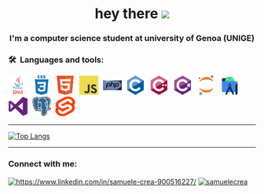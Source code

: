 <h1 align="center">hey there <img src="https://media.giphy.com/media/hvRJCLFzcasrR4ia7z/giphy.gif" width="30px"></h1>

<h3 align="center">I'm a computer science student at university of Genoa (UNIGE) </h3>

### 🛠 &nbsp;Languages and tools:

<p>
<img src="https://github.com/devicons/devicon/blob/master/icons/java/java-original-wordmark.svg" title="Java" alt="Java" width="40" height="40"/>&nbsp;
<img src="https://github.com/devicons/devicon/blob/master/icons/css3/css3-plain-wordmark.svg"  title="CSS3" alt="CSS" width="40" height="40"/>&nbsp;
<img src="https://github.com/devicons/devicon/blob/master/icons/html5/html5-original.svg" title="HTML5" alt="HTML" width="40" height="40"/>&nbsp;
<img src="https://github.com/devicons/devicon/blob/master/icons/javascript/javascript-original.svg" title="JavaScript" alt="JavaScript" width="40" height="40"/>&nbsp;
<img src="https://github.com/devicons/devicon/blob/master/icons/php/php-original.svg" title="php" alt="php" width="40" height="40"/>&nbsp;
<img src="https://github.com/devicons/devicon/blob/master/icons/c/c-original.svg" title="c" alt="c" width="40" height="40"/>&nbsp;
<img src="https://github.com/devicons/devicon/blob/master/icons/cplusplus/cplusplus-original.svg" title="cpp" alt="cpp" width="40" height="40"/>&nbsp;
<img src="https://github.com/devicons/devicon/blob/master/icons/csharp/csharp-original.svg" title="csharp" alt="csharp" width="40" height="40"/>&nbsp;
<img src="https://github.com/devicons/devicon/blob/master/icons/jupyter/jupyter-original.svg" title="jupyter" alt="jup" width="40" height="40"/>&nbsp;
<img src="https://github.com/devicons/devicon/blob/master/icons/androidstudio/androidstudio-original.svg" title="Androidstudio" alt="android" width="40" height="40"/>&nbsp;
<img src="https://github.com/devicons/devicon/blob/master/icons/visualstudio/visualstudio-plain.svg" title="visualstudio" alt="visualstudio" width="40" height="40"/>&nbsp;
<img src="https://github.com/devicons/devicon/blob/master/icons/postgresql/postgresql-original.svg" title="postgre" alt="postgre" width="40" height="40"/>&nbsp; 
<img src="https://github.com/devicons/devicon/blob/master/icons/svelte/svelte-original.svg" title="svelte" alt="svelte" width="40" height="40"/>&nbsp;
</p>

---

[![Top Langs](https://github-readme-stats.vercel.app/api/top-langs/?username=Nenne2000&layout=compact&theme=vision-friendly-dark)](https://github.com/anuraghazra/github-readme-stats)

---
<h3 align="left">Connect with me:</h3>
<p align="left">
<a href="https://www.linkedin.com/in/samuele-crea-900516227/" target="blank"><img align="center" src="https://raw.githubusercontent.com/rahuldkjain/github-profile-readme-generator/master/src/images/icons/Social/linked-in-alt.svg" alt="https://www.linkedin.com/in/samuele-crea-900516227/" height="30" width="40" /></a>
<a href="https://www.instagram.com/samuelecrea/" target="blank"><img align="center" src="https://raw.githubusercontent.com/rahuldkjain/github-profile-readme-generator/master/src/images/icons/Social/instagram.svg" alt="samuelecrea" height="30" width="40" /></a>
</p>





